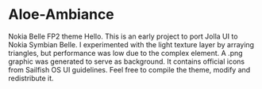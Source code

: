 # Aloe-Ambiance
Nokia Belle FP2 theme
Hello. This is an early project to port Jolla UI to Nokia Symbian Belle. I experimented with the light texture layer by arraying triangles, but performance was low due to the complex element. A .png graphic was generated to serve as background.
It contains official icons from Sailfish OS UI guidelines.
Feel free to compile the theme, modify and redistribute it.
